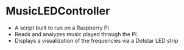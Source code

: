 # MusicLEDController

 - A script built to run on a Raspberry Pi
 - Reads and analyzes music played through the Pi
 - Displays a visualization of the frequencies via a Dotstar LED strip

